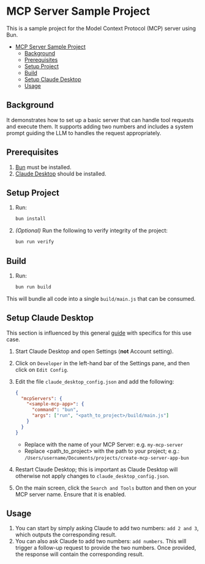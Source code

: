 # MCP Server Sample Project

This is a sample project for the Model Context Protocol (MCP) server using Bun.

- [MCP Server Sample Project](#mcp-server-sample-project)
  - [Background](#background)
  - [Prerequisites](#prerequisites)
  - [Setup Project](#setup-project)
  - [Build](#build)
  - [Setup Claude Desktop](#setup-claude-desktop)
  - [Usage](#usage)

## Background

It demonstrates how to set up a basic server that can handle tool requests and execute them. It supports adding two numbers and includes a system prompt guiding the LLM to handles the request appropriately.

## Prerequisites

1. [Bun](https://bun.sh/docs/installation#installing) must be installed.
2. [Claude Desktop](https://claude.ai/download) should be installed.

## Setup Project

1. Run:

   ```sh
   bun install
   ```

2. _(Optional)_ Run the following to verify integrity of the project:

   ```sh
   bun run verify
   ```

## Build

1. Run:

   ```sh
   bun run build
   ```

This will bundle all code into a single `build/main.js` that can be consumed.

## Setup Claude Desktop

This section is influenced by this general [guide](https://modelcontextprotocol.io/quickstart/user) with specifics for this use case.

1. Start Claude Desktop and open Settings (**not** Account setting).
2. Click on `Developer` in the left-hand bar of the Settings pane, and then click on `Edit Config`.
3. Edit the file `claude_desktop_config.json` and add the following:

   ```json
   {
     "mcpServers": {
       "<sample-mcp-app>": {
         "command": "bun",
         "args": ["run", "<path_to_project>/build/main.js"]
       }
     }
   }
   ```

   - Replace <sample-mcp-app> with the name of your MCP Server: e.g. `my-mcp-server`
   - Replace <path_to_project> with the path to your project; e.g.: `/Users/username/Documents/projects/create-mcp-server-app-bun`

4. Restart Claude Desktop; this is important as Claude Desktop will otherwise not apply changes to `claude_desktop_config.json`.
5. On the main screen, click the `Search and Tools` button and then on your MCP server name. Ensure that it is enabled.

## Usage

1. You can start by simply asking Claude to add two numbers: `add 2 and 3`, which outputs the corresponding result.
2. You can also ask Claude to add two numbers: `add numbers`. This will trigger a follow-up request to provide the two numbers. Once provided, the response will contain the corresponding result.
